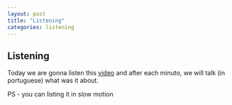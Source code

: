 ```yaml
---
layout: post
title: "Listening"
categories: listening
---
```


## Listening

Today we are gonna listen this [video](https://www.youtube.com/watch?v=m7MHAU6b2RY) and after each minuto, we will talk (in portuguese) what was it about.

PS - you can listing it in slow motion 